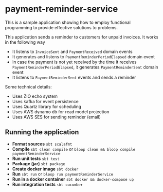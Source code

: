 # payment-reminder-service

This is a sample application showing how to employ functional programming to provide effective solutions to problems.

This application sends a reminder to customers for unpaid invoices. It works in the following way
- It listens to `InvoiceSent` and `PaymentReceived` domain events
- It generates and listens to `PaymentReminderPeriodElapsed` domain event
- In case the payment is not yet received by the time it receives `PaymentReminderPeriodElapsed`, it generates `PaymentReminderSent` domain event
- It listens to `PaymentReminderSent` events and sends a reminder

Some technical details:
  - Uses ZIO echo system
  - Uses kafka for event persistence 
  - Uses Quartz library for scheduling
  - Uses AWS dynamo db for read model projection
  - Uses AWS SES for sending reminder (email)

## Running the application

- **Format sources** `sbt scalafmt` 
- **Compile** `sbt clean compile` or `bloop clean && bloop compile paymentReminderService`
- **Run unit tests** `sbt test`
- **Package (jar)** `sbt package` 
- **Create docker image** `sbt docker`
- **Run** `sbt run` or `bloop run paymentReminderService`
- **Run in a docker container** `sbt docker && docker-compose up`
- **Run integration tests** `sbt cucumber`